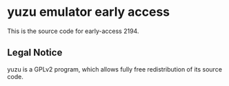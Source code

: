 yuzu emulator early access
=============

This is the source code for early-access 2194.

## Legal Notice

yuzu is a GPLv2 program, which allows fully free redistribution of its source code.